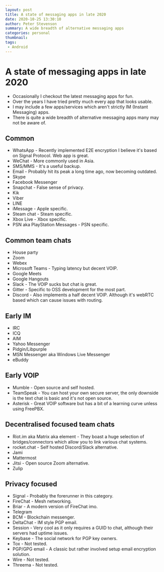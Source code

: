 ```yaml
---
layout: post
title: A state of messaging apps in late 2020
date: 2020-10-25 13:30:10
author: Peter Stevenson
summary: A wide breadth of alternative messaging apps
categories: personal
thumbnail:
tags:
 - Android
---
```


# A state of messaging apps in late 2020

* Occasionally I checkout the latest messaging apps for fun. 
* Over the years I have tried pretty much every app that looks usable.
* I may include a few apps/services which aren't strictly IM (Instant Messaging) apps.
* There is quite a wide breadth of alternative messaging apps many may not be aware of.

## Common

* WhatsApp - Recently implemented E2E encryption I believe it's based on Signal Protocol. Web app is great.
* WeChat - More commonly used in Asia.
* SMS/MMS - It's a useful backup.
* Email - Probably hit its peak a long time ago, now becoming outdated.
* Skype
* Facebook Messenger
* Snapchat - False sense of privacy.
* Kik
* Viber
* LINE
* iMessage - Apple specific.
* Steam chat - Steam specific.
* Xbox Live - Xbox specific.
* PSN aka PlayStation Messages - PSN specific.

## Common team chats

* House party
* Zoom
* Webex
* Microsoft Teams - Typing latency but decent VOIP.
* Google Meets
* Google Hangouts
* Slack - The VOIP sucks but chat is great.
* Gitter - Specific to OSS development for the most part.
* Discord - Also implements a half decent VOIP. Although it's webRTC based which can cause issues with routing.

## Early IM

* IRC
* ICQ
* AIM
* Yahoo Messenger
* Pidgin/Libpurple
* MSN Messenger aka Windows Live Messenger
* eBuddy

## Early VOIP

* Mumble - Open source and self hosted.
* TeamSpeak - You can host your own secure server, the only downside is the text chat is basic and it's not open source.
* Asterisk - Great VOIP software but has a bit of a learning curve unless using FreePBX.

## Decentralised focused team chats

* Riot.im aka Matrix aka element - They boast a huge selection of bridges/connectors which allow you to link various chat systems.
* rocket.chat - Self hosted Discord/Slack alternative.
* Jami
* Mattermost
* Jitsi - Open source Zoom alternative.
* Zulip

## Privacy focused

* Signal - Probably the forerunner in this category.
* FireChat - Mesh networking.
* Briar - A modern version of FireChat imo.
* Telegram
* BCM - Blockchain messenger.
* DeltaChat - IM style PGP email.
* Session - Very cool as it only requires a GUID to chat, although their servers had uptime issues.
* Keybase - The social network for PGP key owners.
* Tox - Not tested.
* PGP/GPG email - A classic but rather involved setup email encryption solution.
* Wire - Not tested.
* Threema - Not tested.
